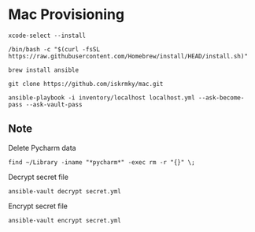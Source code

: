 # Mac Provisioning
```commandline
xcode-select --install

/bin/bash -c "$(curl -fsSL https://raw.githubusercontent.com/Homebrew/install/HEAD/install.sh)"

brew install ansible

git clone https://github.com/iskrmky/mac.git

ansible-playbook -i inventory/localhost localhost.yml --ask-become-pass --ask-vault-pass
```

## Note
Delete Pycharm data
```commandline
find ~/Library -iname "*pycharm*" -exec rm -r "{}" \;
```

Decrypt secret file
```commandline
ansible-vault decrypt secret.yml
```

Encrypt secret file
```commandline
ansible-vault encrypt secret.yml
```
